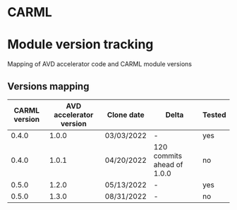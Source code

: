 # CARML 
# Module version tracking

Mapping of AVD accelerator code and CARML module versions

## Versions mapping

CARML version | AVD accelerator version | Clone date | Delta | Tested
---|---|---|---|---
0.4.0 | 1.0.0 | 03/03/2022 | - | yes
0.4.0 | 1.0.1 | 04/20/2022 | 120 commits ahead of 1.0.0 | no
0.5.0 | 1.2.0 | 05/13/2022 | - | yes
0.5.0 | 1.3.0 | 08/31/2022 | - | no